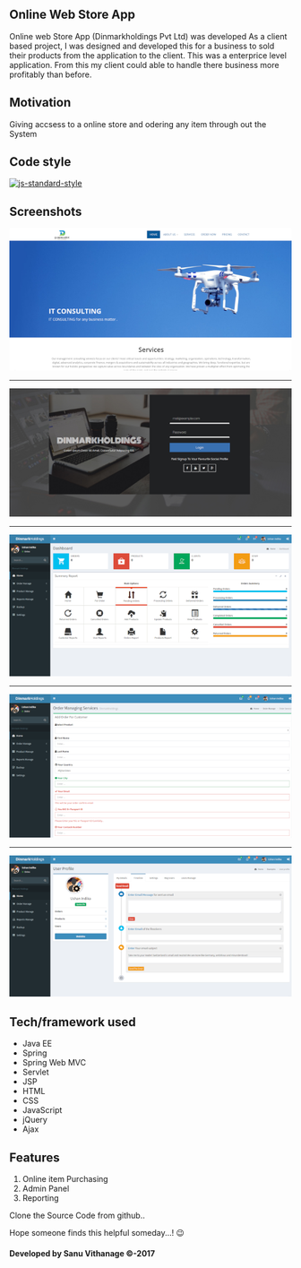 ## Online Web Store App
Online web Store App (Dinmarkholdings Pvt Ltd) was developed As a client based project, I was designed and developed this for a business to sold their products from the application to the client. This was a enterprice level application. From this my client could able to handle there business more profitably than before.

## Motivation
Giving accsess to a online store and odering any item through out the System

## Code style
[![js-standard-style](https://img.shields.io/azure-devops/coverage/swellaby/opensource/25.svg)](https://google.com)
 
## Screenshots

![Image of Sanu](https://github.com/sanuv9683/Online-web-Store-App/blob/master/img/A1.png)

------

![Image of Sanu](https://github.com/sanuv9683/Online-web-Store-App/blob/master/img/A2.png)

------

![Image of Sanu](https://github.com/sanuv9683/Online-web-Store-App/blob/master/img/A3.png)

------

![Image of Sanu](https://github.com/sanuv9683/Online-web-Store-App/blob/master/img/A4.png)

------

![Image of Sanu](https://github.com/sanuv9683/Online-web-Store-App/blob/master/img/A5.png)


## Tech/framework used
* Java EE
* Spring
* Spring Web MVC
* Servlet
* JSP
* HTML
* CSS
* JavaScript
* jQuery
* Ajax

## Features
1. Online item Purchasing
2. Admin Panel
3. Reporting


Clone the Source Code from github..

Hope someone finds this helpful someday...! :wink:

#### Developed by Sanu Vithanage ©-2017
